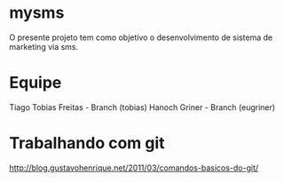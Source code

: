 mysms
=====

O presente projeto tem como objetivo o desenvolvimento de sistema de marketing via sms.



Equipe
======

Tiago Tobias Freitas - Branch (tobias)
Hanoch Griner - Branch (eugriner)



Trabalhando com git
======

http://blog.gustavohenrique.net/2011/03/comandos-basicos-do-git/
